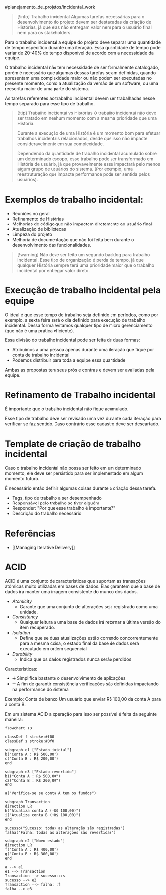 #planejamento_de_projetos/incidental_work 

> [!info] Trabalho incidental
> Algumas tarefas necessárias para o desenvolvimento do projeto devem ser destacadas da criação de Histórias, já que elas não entregam valor nem para o usuário final nem para os stakeholders.

Para o trabalho incidental a equipe do projeto deve separar uma quantidade de tempo específico durante uma iteração. Essa quantidade de tempo pode variar de 20-40% do tempo disponível de acordo com a necessidade da equipe.

O trabalho incidental não tem necessidade de ser formalmente catalogado, porém é necessário que algumas dessas tarefas sejam definidas, quando apresentam uma complexidade maior ou não podem ser executadas no presente momento, como a atualização da versão de um software, ou uma reescrita maior de uma parte do sistema.

As tarefas referentes ao trabalho incidental devem ser trabalhadas nesse tempo separado para esse tipo de trabalho.

> [!tip] Trabalho incidental vs Histórias
> O trabalho incidental não deve ser tratado em nenhum momento com a mesma prioridade que uma História. 
> 
> Durante a execução de uma História é um momento bom para efetuar trabalhos incidentais relacionados, desde que isso não impacte consideravelmente em sua complexidade.
> 
> Dependendo da quantidade de trabalho incidental acumulado sobre um determinado escopo, esse trabalho pode ser transformado em História de usuário, já que provavelmente esse impactará pelo menos algum grupo de usuários do sistema. (Por exemplo, uma reestruturação que impacte performance pode ser sentida pelos usuários).

# Exemplos de trabalho incidental:

- Reuniões no geral
- Refinamento de Histórias
- Melhorias de código que não impactem diretamente ao usuário final
- Atualização de bibliotecas
- Limpeza do projeto
- Melhoria de documentação que não foi feita bem durante o desenvolvimento das funcionalidades.

> [!warning] Não deve ser feito um segundo backlog para trabalho incidental.
> Esse tipo de organização é perda de tempo, já que qualquer História sempre terá uma prioridade maior que o trabalho incidental por entregar valor direto.

# Execução de trabalho incidental pela equipe

O ideal é que esse tempo de trabalho seja definido em períodos, como por exemplo, a sexta feira será o dia definido para execução de trabalho incidental. Dessa forma evitamos qualquer tipo de micro gerenciamento (que não é uma prática eficiente).

Essa divisão do trabalho incidental pode ser feita de duas formas:

- Atribuímos a uma pessoa apenas durante uma iteração que fique por conta de trabalho incidental
- Podemos distribuir para toda a equipe essa quantidade

Ambas as propostas tem seus prós e contras e devem ser avaliadas pela equipe.

# Refinamento de Trabalho incidental

É importante que o trabalho incidental não fique acumulado. 

Esse tipo de trabalho deve ser revisado uma vez durante cada iteração para verificar se faz sentido. Caso contrário esse cadastro deve ser descartado.

# Template de criação de trabalho incidental

Caso o trabalho incidental não possa ser feito em um determinado momento, ele deve ser persistido para ser implementado em algum momento futuro.

É necessário então definir algumas coisas durante a criação dessa tarefa.

- Tags, tipo de trabalho a ser desempenhado
- Responsável pelo trabalho se tiver alguém
- Responder: "Por que esse trabalho é importante?"
- Descrição do trabalho necessário

# Referências

- [[Managing Iterative Delivery]]

# ACID

ACID é uma conjunto de características que suportam as transações atômicas muito utilizadas em bases de dados. Elas garantem que a base de dados irá manter uma imagem consistente do mundo dos dados.

- *Atomicity*
	- Garante que uma conjunto de alterações seja registrado como uma unidade.
- *Consistency*
	- Qualquer leitura a uma base de dados irá retornar a última versão do item recuperado.
- *Isolation*
	- Define que se duas atualizações estão correndo concorrentemente para a mesma coisa, o estado final da base de dados será executado em ordem sequencial
- *Durability*
	- Indica que os dados registrados nunca serão perdidos

Características:
- ➕ Simplifica bastante o desenvolvimento de aplicações
- ➖ A fim de garantir consistência verificações são definidas impactando na performance do sistema

Exemplo: Conta de banco
Um usuário que enviar R$ 100,00 da conta A para a conta B.

Em um sistema ACID a operação para isso ser possível é feita da seguinte maneira:

```mermaid
flowchart TB

classDef f stroke:#f00 
classDef s stroke:#0f0

subgraph e1 ["Estado inicial"]
b("Conta A : R$ 500,00")
c("Conta B : R$ 200,00")
end

subgraph e3 ["Estado revertido"]
b1("Conta A : R$ 500,00")
c2("Conta B : R$ 200,00")
end

a("Verifica-se se conta A tem os fundos")

subgraph Transaction
direction LR
h("Atualiza conta A (-R$ 100,00)")
i("Atualiza conta B (+R$ 100,00)")
end

sucesso("Sucesso: todas as alteração são registradas")
falha("Falha: todas as alterações são revertidas")

subgraph e2 ["Novo estado"]
direction LR
f("Conta A : R$ 400,00")
g("Conta B : R$ 300,00")
end

a --> e1
e1 --> Transaction
Transaction --> sucesso:::s
sucesso --> e2
Transaction --> falha:::f
falha --> e3
```